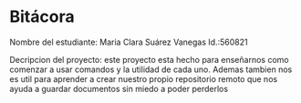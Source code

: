 # Bitácora
Nombre del estudiante:  Maria Clara Suárez Vanegas
Id.:560821

Decripcion del proyecto: este  proyecto esta hecho para enseñarnos como comenzar a usar comandos y la utilidad de cada uno. Ademas tambien nos es util para aprender a crear nuestro propio repositorio remoto que nos ayuda a guardar documentos sin miedo a poder perderlos